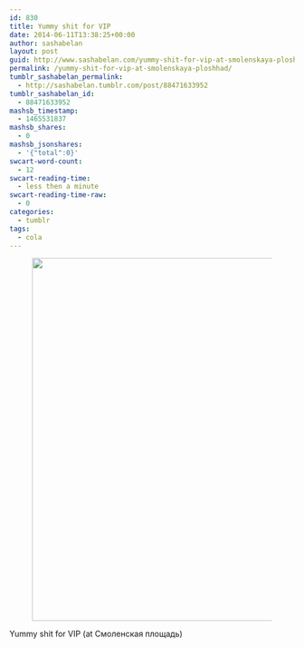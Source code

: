 ```yaml
---
id: 830
title: Yummy shit for VIP
date: 2014-06-11T13:38:25+00:00
author: sashabelan
layout: post
guid: http://www.sashabelan.com/yummy-shit-for-vip-at-smolenskaya-ploshhad/
permalink: /yummy-shit-for-vip-at-smolenskaya-ploshhad/
tumblr_sashabelan_permalink:
  - http://sashabelan.tumblr.com/post/88471633952
tumblr_sashabelan_id:
  - 88471633952
mashsb_timestamp:
  - 1465531837
mashsb_shares:
  - 0
mashsb_jsonshares:
  - '{"total":0}'
swcart-word-count:
  - 12
swcart-reading-time:
  - less then a minute
swcart-reading-time-raw:
  - 0
categories:
  - tumblr
tags:
  - cola
---
```

<div id='gallery-627' class='gallery galleryid-830 gallery-columns-1 gallery-size-full'>
  <figure class='gallery-item'> 
  
  <div class='gallery-icon landscape'>
    <img width="640" height="640" src="http://www.sashabelan.ru/wp-content/uploads/2014/06/tumblr_n70b84JeUQ1qarj97o1_1280.jpg" class="attachment-full size-full" alt="" srcset="http://www.sashabelan.ru/wp-content/uploads/2014/06/tumblr_n70b84JeUQ1qarj97o1_1280.jpg 640w, http://www.sashabelan.ru/wp-content/uploads/2014/06/tumblr_n70b84JeUQ1qarj97o1_1280-150x150.jpg 150w, http://www.sashabelan.ru/wp-content/uploads/2014/06/tumblr_n70b84JeUQ1qarj97o1_1280-300x300.jpg 300w, http://www.sashabelan.ru/wp-content/uploads/2014/06/tumblr_n70b84JeUQ1qarj97o1_1280-230x230.jpg 230w, http://www.sashabelan.ru/wp-content/uploads/2014/06/tumblr_n70b84JeUQ1qarj97o1_1280-350x350.jpg 350w" sizes="(max-width: 640px) 100vw, 640px" />
  </div></figure>
</div>

Yummy shit for VIP (at Смоленская площадь)